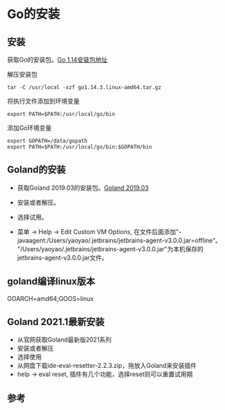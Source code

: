 # Go的安装

## 安装

获取Go的安装包。[Go 1.14安装包地址](https://dl.google.com/go/go1.14.3.linux-amd64.tar.gz)

解压安装包
```
tar -C /usr/local -xzf go1.14.3.linux-amd64.tar.gz
```

将执行文件添加到环境变量
```
export PATH=$PATH:/usr/local/go/bin
```

添加Go环境变量
```
export GOPATH=/data/gopath
export PATH=$PATH:/usr/local/go/bin:$GOPATH/bin
```

## Goland的安装

+ 获取Goland 2019.03的安装包。[Goland 2019.03](https://www.jetbrains.com/go/download/other.html)

+ 安装或者解压。

+ 选择试用。

+ 菜单 -> Help -> Edit Custom VM Options, 在文件后面添加"-javaagent:/Users/yaoyao/.jetbrains/jetbrains-agent-v3.0.0.jar=offline"。
"/Users/yaoyao/.jetbrains/jetbrains-agent-v3.0.0.jar"为本机保存的jetbrains-agent-v3.0.0.jar文件。


## goland编译linux版本

GOARCH=amd64;GOOS=linux

## Goland 2021.1最新安装

+ 从官网获取Goland最新版2021系列
+ 安装或者解压
+ 选择使用
+ 从网盘下载ide-eval-resetter-2.2.3.zip，拖放入Goland来安装插件
+ help -> eval reset,  插件有几个功能，选择reset则可以重置试用期

## 参考